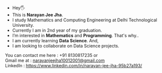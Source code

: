 - Hey🖐
- This is <strong>Narayan Jee Jha</strong>.
- I study Mathematics and Computing Engineering at Delhi Technological University.
- Currently I am in 2nd year of my graduation.
- I’m interested in <strong>Mathematics</strong> and <strong>Programming</strong>. That's why..
- I am currently learning <strong>Data Science</strong>. And,
- I am looking to collaborate on Data Science projects.

You can contact me here : +91 8130817235 or \
Gmail me at : narayanjeejha10012001@gmail.com <br>
LinkedIn : https://www.linkedin.com/in/narayan-jee-jha-95b27a193/
<!---
9mpd/9mpd is a ✨ special ✨ repository because its `README.md` (this file) appears on your GitHub profile.
You can click the Preview link to take a look at your changes.
--->
